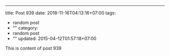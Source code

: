 ---
title: Post 939
date: 2018-11-16T04:13:16+07:00
tags:
  - random post
  - ""
category:
  - random post
  - ""
updated: 2015-04-12T01:57:18+07:00

This is content of post 939
